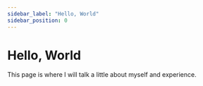 ```yaml
---
sidebar_label: "Hello, World"
sidebar_position: 0
---
```


# Hello, World

This page is where I will talk a little about myself and experience.